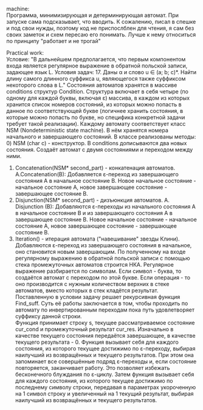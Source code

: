 ﻿machine:<br>
Программа, минимизирующая и детерминирующая автомат. При запуске сама подсказывает, что вводить. К сожалению, писал в спешке и под свои нужды, поэтому код не приспослблен для чтения, я сам без своих заметок и схем пересаю его понимать. Лучше к нему относиться по принципу "работает и не трогай"<br>

﻿Practical work:<br>
Условие: "В дальнейшем предполагается, что первым компонентом входа является регулярное выражение  в обратной польской записи, задающее язык L. Условия задач:
17. Даны α и слово u ∈ (a; b; c)*. Найти длину самого длинного суффикса u, являющегося также суффиксом некоторого слова в L."
Состояния автоматов хранятся в массиве conditions структур Сondition. Структура включает в себя четыре (по одному для каждой буквы, включая ε) массива, в каждом из которых хранится список номеров состояний, из которых можно попасть в данное по соответствующей букве (логичнее хранить состояния, в которые можно попасть по букве, но специфика конкретной задачи требует такой реализации). Каждому автомату соответствует класс NSM (Nondeterministic state machine). В нём хранятся номера начального и завершающего состояний.
В классе реализованы методы:
0) NSM (char c) - конструктор. В conditions дописываются два новых состояния. Создаёт автомат с двумя состояниями и переходом между ними.
1) Concatenation(NSM* second_part) - конкатенация автоматов. A.Concatenation(B): Добавляется ε-переход из завершающего состояния A в начальное состояние B. Новое начальное состояние - начальное состояние A, новое завершающее состояние - завершающее состояние B.
2) Disjunction(NSM* second_part)  - дизъюнкция автоматов. A. Disjunction (B): Добавляются ε-переходы из начального состояния A в начальное состояние B и из завершающего состояния A в завершающее состояние B. Новое начальное состояние - начальное состояние A, новое завершающее состояние - завершающее состояние B.
3) Iteration() - итерация автомата ("навешивание" звезды Клини). Добавляются ε-переход из завершающего состояния в начальное, оно становится новым завершающим.
По полученному на входе регулярному выражению в обратной польской записи с помощью стека промежуточных автоматов строится НКА. Регулярное выражение разбирается по символам. Если символ - буква, то создаётся автомат с переходом по этой букве. Если операция - то оно производится с нужным количеством верхних в стеке автоматов, вместо которых в стек кладётся результат.
Поставленную в условии задачу решает рекурсивная функция Find_suff. Суть её работы заключается в том, чтобы проходить по автомату по инвертированным переходам пока путь удовлетворяет суффиксу данной строки.  
Функция принимает строку s, текущее рассматриваемое состояние cur_cond и промежуточный результат cur_res. Изначально в качестве текущего состояния передаётся завершающее, в качестве текущего результата - 0.
Функция вызывает себя для каждого состояния,  из которого текущее достижимо по ε-переходу, выбирая наилучший из возвращённых и текущего результатов. При этом она запоминает все совершённые подряд  ε-переходы и, если состояние повторяется,  заканчивает работу. Это позволяет избежать бесконечного блуждания по ε-циклу. 
Затем функция вызывает себя для каждого состояния, из которого текущее достижимо по последнему символу строки, передавая в параметрах укороченную на 1 символ строку и увеличенный на 1 текущий результат, выбирая наилучший из возвращённых и текущего результатов.
